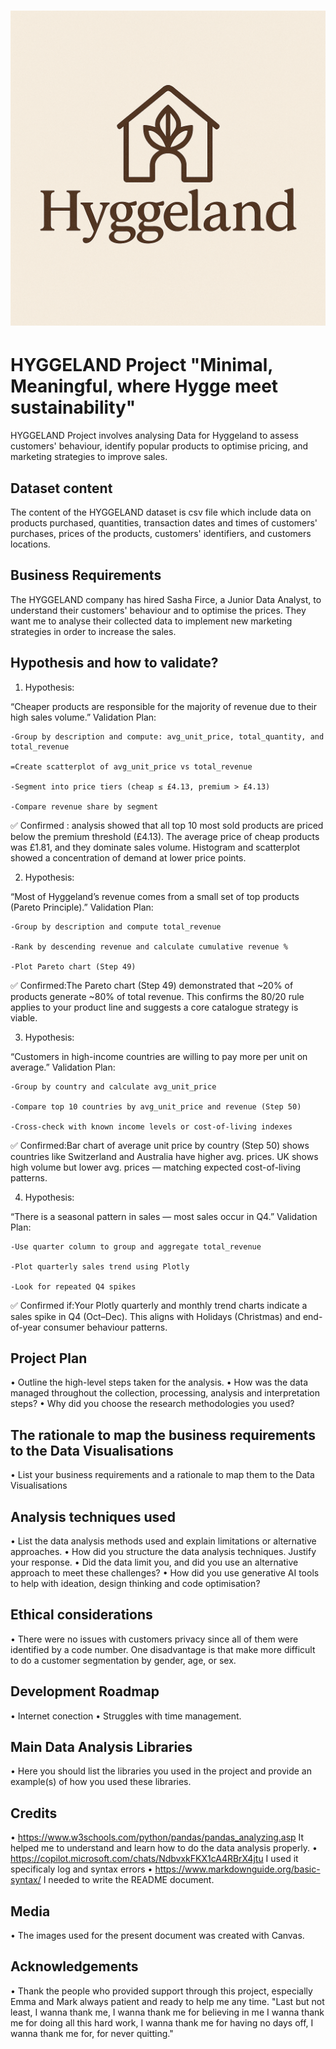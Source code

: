 # ![HYGGELAND logo](Hyggeland_Logo.png)

# **HYGGELAND Project "Minimal, Meaningful, where Hygge meet sustainability"** 
HYGGELAND Project involves analysing Data for Hyggeland to assess customers' behaviour, identify popular products to optimise pricing, and marketing strategies to improve sales. 
 
## **Dataset content**
The content of the HYGGELAND dataset is csv file which include data on products purchased, quantities, transaction dates and times of customers' purchases, prices of the products, customers' identifiers, and customers locations.

## **Business Requirements**
The HYGGELAND company has hired Sasha Firce, a Junior Data Analyst, to understand their customers' behaviour  and to optimise the prices. They want me to analyse their collected data to implement new marketing strategies in order to increase the sales.

## **Hypothesis and how to validate?**
1. Hypothesis:

“Cheaper products are responsible for the majority of revenue due to their high sales volume.”
 Validation Plan:

    -Group by description and compute: avg_unit_price, total_quantity, and total_revenue

    =Create scatterplot of avg_unit_price vs total_revenue

    -Segment into price tiers (cheap ≤ £4.13, premium > £4.13)

    -Compare revenue share by segment

✅ Confirmed : analysis showed that all top 10 most sold products are priced below the premium threshold (£4.13). The average price of cheap products was £1.81, and they dominate sales volume. Histogram and scatterplot showed a concentration of demand at lower price points.

 2. Hypothesis:

“Most of Hyggeland’s revenue comes from a small set of top products (Pareto Principle).”
 Validation Plan:

    -Group by description and compute total_revenue

    -Rank by descending revenue and calculate cumulative revenue %

    -Plot Pareto chart (Step 49)

✅ Confirmed:The Pareto chart (Step 49) demonstrated that ~20% of products generate ~80% of total revenue. This confirms the 80/20 rule applies to your product line and suggests a core catalogue strategy is viable.

3. Hypothesis:

“Customers in high-income countries are willing to pay more per unit on average.”
 Validation Plan:

    -Group by country and calculate avg_unit_price

    -Compare top 10 countries by avg_unit_price and revenue (Step 50)

    -Cross-check with known income levels or cost-of-living indexes

✅ Confirmed:Bar chart of average unit price by country (Step 50) shows countries like Switzerland and Australia have higher avg. prices. UK shows high volume but lower avg. prices — matching expected cost-of-living patterns.   

 4. Hypothesis:

“There is a seasonal pattern in sales — most sales occur in Q4.”
 Validation Plan:

    -Use quarter column to group and aggregate total_revenue

    -Plot quarterly sales trend using Plotly

    -Look for repeated Q4 spikes

✅ Confirmed if:Your Plotly quarterly and monthly trend charts indicate a sales spike in Q4 (Oct–Dec). This aligns with Holidays (Christmas) and end-of-year consumer behaviour patterns.

## **Project Plan**
•	Outline the high-level steps taken for the analysis.
•	How was the data managed throughout the collection, processing, analysis and interpretation steps?
•	Why did you choose the research methodologies you used?

## **The rationale to map the business requirements to the Data Visualisations**
•	List your business requirements and a rationale to map them to the Data Visualisations 

## **Analysis techniques used**
•	List the data analysis methods used and explain limitations or alternative approaches.
•	How did you structure the data analysis techniques. Justify your response.
•	Did the data limit you, and did you use an alternative approach to meet these challenges?
•	How did you use generative AI tools to help with ideation, design thinking and code optimisation?

## **Ethical considerations**
• There were no issues with customers privacy since all of them were identified by a code number. One disadvantage is that make more difficult to do a customer segmentation by gender, age, or sex.

## **Development Roadmap**
• Internet conection
• Struggles with time management.
## **Main Data Analysis Libraries**
•	Here you should list the libraries you used in the project and provide an example(s) of how you used these libraries.
## Credits
• https://www.w3schools.com/python/pandas/pandas_analyzing.asp It helped me to understand and learn how to do the data analysis properly.
• https://copilot.microsoft.com/chats/NdbvxkFKX1cA4RBrX4jtu I used it specificaly log and syntax errors
• https://www.markdownguide.org/basic-syntax/ I needed to write the README document.

## **Media**
•	The images used for  the present document was created with Canvas.

## **Acknowledgements**
•	Thank the people who provided support through this project, especially Emma and Mark always patient and ready to help me any time.
"Last but not least, I wanna thank me,
 I wanna thank me for believing in me
I wanna thank me for doing all this hard work, 
I wanna thank me for having no days off,
I wanna thank me for, for never quitting."
